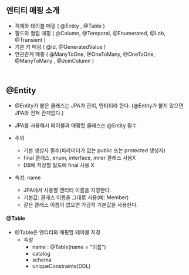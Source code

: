 ## 엔티티 매핑 소개 ##
- 객체와 테이블 매핑 ( @Entity , @Table )
- 필드와 컬럼 매핑 ( @Column, @Temporal, @Enumerated, @Lob, @Transient )
- 기본 키 매핑 ( @Id, @GeneratedValue )
- 연관관계 매핑 ( @ManyToOne, @OneToMany, @OneToOne, @ManyToMany , @JoinColumn )

<br>

## @Entity ##
- @Entity가 붙은 클래스는 JPA가 관리, 엔티티라 한다. (@Entity가 붙지 않으면 JPA와 전혀 관계없다.)
- JPA를 사용해서 테이블과 매핑할 클래스는 @Entity 필수 
- 주의 
  - 기본 생성자 필수(파라미터가 없는 public 또는 protected 생성자) 
  - final 클래스, enum, interface, inner 클래스 사용X 
  - DB에 저장할 필드에 final 사용 X

- 속성: name 
  - JPA에서 사용할 엔티티 이름을 지정한다. 
  - 기본값: 클래스 이름을 그대로 사용(예: Member) 
  - 같은 클래스 이름이 없으면 가급적 기본값을 사용한다.
 
#### @Table
- @Table은 엔티티와 매핑할 테이블 지정
  - 속성
    - name : @Table(name = "이름")
    - catalog
    - schema
    - uniqueConstraints(DDL)
    
